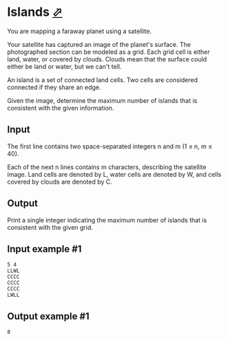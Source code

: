 # Islands [⬀](https://www.e-olymp.com/en/problems/8217)

You are mapping a faraway planet using a satellite.

Your satellite has captured an image of the planet's surface. The photographed section can be modeled as a grid. Each grid cell is either land, water, or covered by clouds. Clouds mean that the surface could either be land or water, but we can't tell.

An island is a set of connected land cells. Two cells are considered connected if they share an edge.

Given the image, determine the maximum number of islands that is consistent with the given information.

## Input

The first line contains two space-separated integers n and m (1 ≤ n, m ≤ 40).

Each of the next n lines contains m characters, describing the satellite image. Land cells are denoted by L, water cells are denoted by W, and cells covered by clouds are denoted by C.

## Output

Print a single integer indicating the maximum number of islands that is consistent with the given grid.

## Input example #1
```
5 4
LLWL
CCCC
CCCC
CCCC
LWLL
```

## Output example #1
```
8
```
